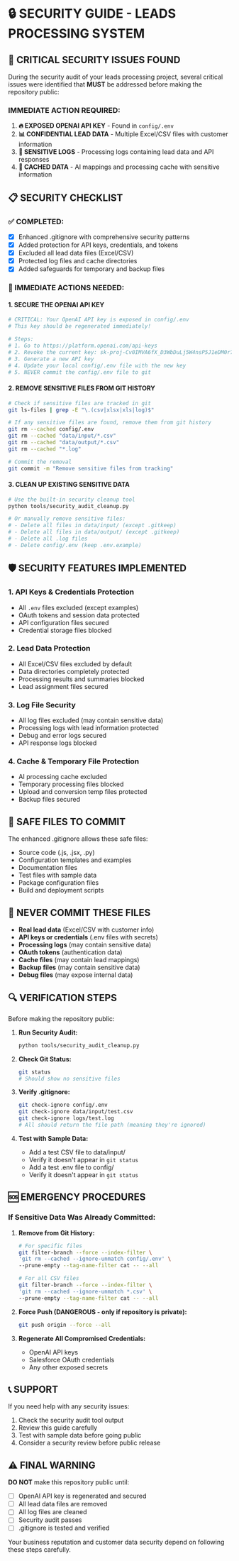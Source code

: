 # 🔒 SECURITY GUIDE - LEADS PROCESSING SYSTEM

## 🚨 CRITICAL SECURITY ISSUES FOUND

During the security audit of your leads processing project, several critical issues were identified that **MUST** be addressed before making the repository public:

### **IMMEDIATE ACTION REQUIRED:**

1. **🔥 EXPOSED OPENAI API KEY** - Found in `config/.env`
2. **📊 CONFIDENTIAL LEAD DATA** - Multiple Excel/CSV files with customer information
3. **📝 SENSITIVE LOGS** - Processing logs containing lead data and API responses
4. **💾 CACHED DATA** - AI mappings and processing cache with sensitive information

## 📋 SECURITY CHECKLIST

### ✅ COMPLETED:
- [x] Enhanced .gitignore with comprehensive security patterns
- [x] Added protection for API keys, credentials, and tokens
- [x] Excluded all lead data files (Excel/CSV)
- [x] Protected log files and cache directories
- [x] Added safeguards for temporary and backup files

### 🔄 IMMEDIATE ACTIONS NEEDED:

#### 1. **SECURE THE OPENAI API KEY**
```bash
# CRITICAL: Your OpenAI API key is exposed in config/.env
# This key should be regenerated immediately!

# Steps:
# 1. Go to https://platform.openai.com/api-keys
# 2. Revoke the current key: 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
# 3. Generate a new API key
# 4. Update your local config/.env file with the new key
# 5. NEVER commit the config/.env file to git
```

#### 2. **REMOVE SENSITIVE FILES FROM GIT HISTORY**
```bash
# Check if sensitive files are tracked in git
git ls-files | grep -E "\.(csv|xlsx|xls|log)$"

# If any sensitive files are found, remove them from git history
git rm --cached config/.env
git rm --cached "data/input/*.csv"
git rm --cached "data/output/*.csv"
git rm --cached "*.log"

# Commit the removal
git commit -m "Remove sensitive files from tracking"
```

#### 3. **CLEAN UP EXISTING SENSITIVE DATA**
```bash
# Use the built-in security cleanup tool
python tools/security_audit_cleanup.py

# Or manually remove sensitive files:
# - Delete all files in data/input/ (except .gitkeep)
# - Delete all files in data/output/ (except .gitkeep)
# - Delete all .log files
# - Delete config/.env (keep .env.example)
```

## 🛡️ SECURITY FEATURES IMPLEMENTED

### **1. API Keys & Credentials Protection**
- All `.env` files excluded (except examples)
- OAuth tokens and session data protected
- API configuration files secured
- Credential storage files blocked

### **2. Lead Data Protection**
- All Excel/CSV files excluded by default
- Data directories completely protected
- Processing results and summaries blocked
- Lead assignment files secured

### **3. Log File Security**
- All log files excluded (may contain sensitive data)
- Processing logs with lead information protected
- Debug and error logs secured
- API response logs blocked

### **4. Cache & Temporary File Protection**
- AI processing cache excluded
- Temporary processing files blocked
- Upload and conversion temp files protected
- Backup files secured

## 📁 SAFE FILES TO COMMIT

The enhanced .gitignore allows these safe files:
- Source code (.js, .jsx, .py)
- Configuration templates and examples
- Documentation files
- Test files with sample data
- Package configuration files
- Build and deployment scripts

## 🚫 NEVER COMMIT THESE FILES

- **Real lead data** (Excel/CSV with customer info)
- **API keys or credentials** (.env files with secrets)
- **Processing logs** (may contain sensitive data)
- **OAuth tokens** (authentication data)
- **Cache files** (may contain lead mappings)
- **Backup files** (may contain sensitive data)
- **Debug files** (may expose internal data)

## 🔍 VERIFICATION STEPS

Before making the repository public:

1. **Run Security Audit:**
   ```bash
   python tools/security_audit_cleanup.py
   ```

2. **Check Git Status:**
   ```bash
   git status
   # Should show no sensitive files
   ```

3. **Verify .gitignore:**
   ```bash
   git check-ignore config/.env
   git check-ignore data/input/test.csv
   git check-ignore logs/test.log
   # All should return the file path (meaning they're ignored)
   ```

4. **Test with Sample Data:**
   - Add a test CSV file to data/input/
   - Verify it doesn't appear in `git status`
   - Add a test .env file to config/
   - Verify it doesn't appear in `git status`

## 🆘 EMERGENCY PROCEDURES

### If Sensitive Data Was Already Committed:

1. **Remove from Git History:**
   ```bash
   # For specific files
   git filter-branch --force --index-filter \
   'git rm --cached --ignore-unmatch config/.env' \
   --prune-empty --tag-name-filter cat -- --all

   # For all CSV files
   git filter-branch --force --index-filter \
   'git rm --cached --ignore-unmatch *.csv' \
   --prune-empty --tag-name-filter cat -- --all
   ```

2. **Force Push (DANGEROUS - only if repository is private):**
   ```bash
   git push origin --force --all
   ```

3. **Regenerate All Compromised Credentials:**
   - OpenAI API keys
   - Salesforce OAuth credentials
   - Any other exposed secrets

## 📞 SUPPORT

If you need help with any security issues:
1. Check the security audit tool output
2. Review this guide carefully
3. Test with sample data before going public
4. Consider a security review before public release

## ⚠️ FINAL WARNING

**DO NOT** make this repository public until:
- [ ] OpenAI API key is regenerated and secured
- [ ] All lead data files are removed
- [ ] All log files are cleaned
- [ ] Security audit passes
- [ ] .gitignore is tested and verified

Your business reputation and customer data security depend on following these steps carefully.
